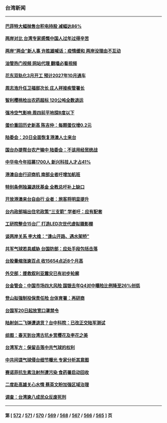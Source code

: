### 台湾新闻
---
#### [巴菲特大幅抛售台积电持股 减幅达86%](../../pages/ncid1349361/n13929944.md?02151245) 
#### [两岸对比 台湾专家感慨中国人过年过得辛苦](../../pages/ncid1349361/n13929455.md?02151245) 
#### [两岸“两会”新人事 许胜雄喊话：疫情缓和 两岸没理由不互动](../../pages/ncid1349361/n13929651.md?02151245) 
#### [油管热门视频 网站代理 翻墙必看视频](http://138.2.39.72:81/youtube.html?epic-marker?02151245)
#### [花东双轨化3月开工 预计2027年10月通车](../../pages/ncid1349361/n13929703.md?02151245) 
#### [周志浩升任卫福部次长 庄人祥接疾管署长](../../pages/ncid1349361/n13929695.md?02151245) 
#### [智利樱桃检出农药超标 120公吨全数退运](../../pages/ncid1349361/n13929707.md?02151245) 
#### [强冷空气影响 周四前平地探8度以下](../../pages/ncid1349361/n13929698.md?02151245) 
#### [蛋价重回历史新高 陈吉仲：每颗蛋仅增0.2元](../../pages/ncid1349361/n13929700.md?02151245) 
#### [陆委会：20日全面恢复港澳人士来台](../../pages/ncid1349361/n13929683.md?02151245) 
#### [国台办提帮台农产输中 陆委会：不该用经贸统战](../../pages/ncid1349361/n13929677.md?02151245) 
#### [中华电今年招募1700人 新兴科技人才占41%](../../pages/ncid1349361/n13929640.md?02151245) 
#### [港澳自由行迎商机 南部业者吁增加航班](../../pages/ncid1349361/n13929648.md?02151245) 
#### [特别条例独漏退抚基金 全教总吁补上缺口](../../pages/ncid1349361/n13929649.md?02151245) 
#### [开放港澳来台自由行 业者：旅客将明显提升](../../pages/ncid1349361/n13929654.md?02151245) 
#### [台内政部端出住宅政策“三支箭” 学者吁：应有配套](../../pages/ncid1349361/n13929622.md?02151245) 
#### [工研院整合15台厂 打造LED次世代虚拟摄影棚](../../pages/ncid1349361/n13929554.md?02151245) 
#### [谈两岸关系 李大维：“逢山开路、遇水架桥”](../../pages/ncid1349361/n13929632.md?02151245) 
#### [共军气球若具威胁 台国防部：应处手段包括击落](../../pages/ncid1349361/n13929556.md?02151245) 
#### [台股量缩涨逾百点 收15654点近8个月高](../../pages/ncid1349361/n13929604.md?02151245) 
#### [外交部：援救叙利亚震灾已有初步轮廓](../../pages/ncid1349361/n13929603.md?02151245) 
#### [台金管会：中国市场四大风险 国银去年Q4对中曝险比例降至26%创低](../../pages/ncid1349361/n13929609.md?02151245) 
#### [登山拟强制投保责任险 台体育署：再研商](../../pages/ncid1349361/n13929611.md?02151245) 
#### [台国军20日起放宽口罩禁令](../../pages/ncid1349361/n13929559.md?02151245) 
#### [陆射剑二飞弹遭退货？台中科院：已改正交陆军测试](../../pages/ncid1349361/n13929560.md?02151245) 
#### [组图：春天到台湾古坑乡赏樱花及李花之美](../../pages/ncid1349361/n13929006.md?02151245) 
#### [台湾军方：保留击落中共气球的权利](../../pages/ncid1349361/n13929055.md?02151245) 
#### [中共间谍气球侵台细节曝光 专家分析其意图](../../pages/ncid1349361/n13928906.md?02151245) 
#### [赛诺菲抗生素注射剂遭污染 食药署启动回收](../../pages/ncid1349361/n13929017.md?02151245) 
#### [二度赴高雄关心水情 蔡英文盼加强区域治理](../../pages/ncid1349361/n13929018.md?02151245) 
#### [调查：台湾逾八成民众反废死刑](../../pages/ncid1349361/n13929013.md?02151245) 

---
#### 第 [ [572](./572.md?02151245) / [571](./571.md?02151245) / [570](./570.md?02151245) / [569](./569.md?02151245) / [568](./568.md?02151245) / [567](./567.md?02151245) / [566](./566.md?02151245) / [565](./565.md?02151245) ] 页
